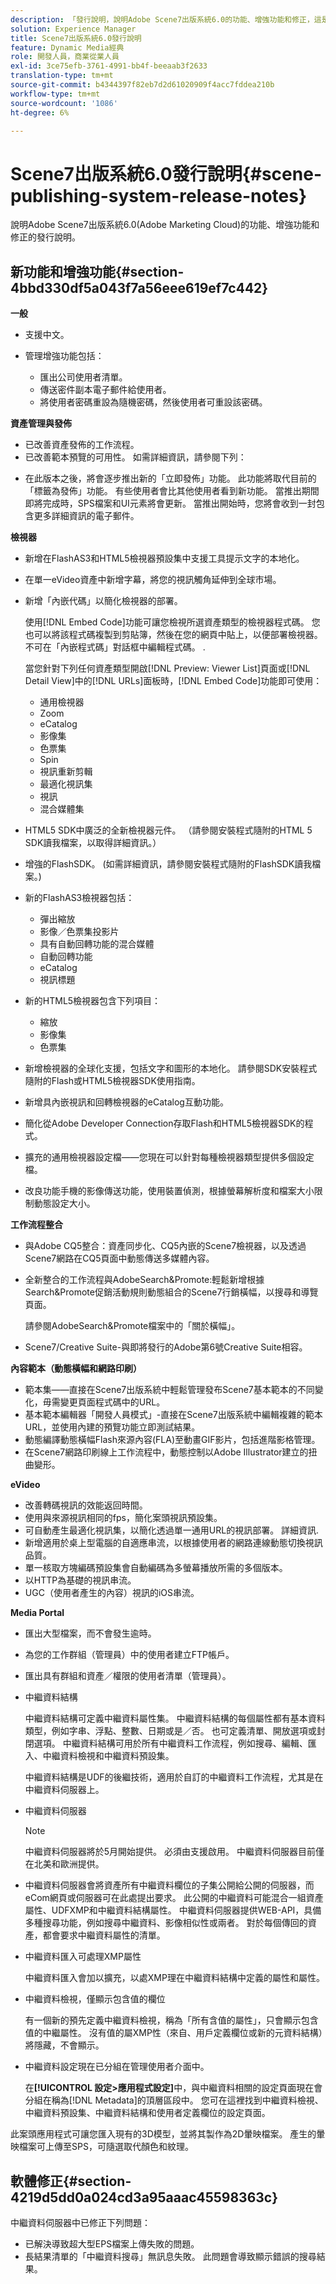 ```yaml
---
description: 「發行說明，說明Adobe Scene7出版系統6.0的功能、增強功能和修正，這是Adobe Marketing CloudAdobe Experience Manager解決方案的一部分。」
solution: Experience Manager
title: Scene7出版系統6.0發行說明
feature: Dynamic Media經典
role: 開發人員，商業從業人員
exl-id: 3ce75efb-3761-4991-bb4f-beeaab3f2633
translation-type: tm+mt
source-git-commit: b4344397f82eb7d2d61020909f4acc7fddea210b
workflow-type: tm+mt
source-wordcount: '1086'
ht-degree: 6%

---
```


# Scene7出版系統6.0發行說明{#scene-publishing-system-release-notes}

說明Adobe Scene7出版系統6.0(Adobe Marketing Cloud)的功能、增強功能和修正的發行說明。

## 新功能和增強功能{#section-4bbd330df5a043f7a56eee619ef7c442}

**一般**

* 支援中文。
* 管理增強功能包括：

   * 匯出公司使用者清單。
   * 傳送密件副本電子郵件給使用者。
   * 將使用者密碼重設為隨機密碼，然後使用者可重設該密碼。

<!--       [More information](http://help.adobe.com/en_US/scene7/using/WS662101DF-D697-47a7-A7D8-B52FD8E94438.html). -->

**資產管理與發佈**

* 已改善資產發佈的工作流程。<!-- [More information](http://help.adobe.com/en_US/scene7/using/WS3673AD39-098B-4f08-8A24-CA51261B7366.html). -->
* 已改善範本預覽的可用性。 如需詳細資訊，請參閱下列：

<!--   [Configuring default viewers](http://help.adobe.com/en_US/scene7/using/WS98ca2e6790647c06-76b2d0e0135685cd4a8-8000.html)

  [Previewing an asset based on viewer platform type](http://help.adobe.com/en_US/scene7/using/WS98ca2e6790647c06-2ce305113564963202-7fff.html)

  [Previewing an image asset based on its image preset](http://help.adobe.com/en_US/scene7/using/WS98ca2e6790647c06-2ce305113564963202-7ffe.html) -->

* 在此版本之後，將會逐步推出新的「立即發佈」功能。 此功能將取代目前的「標籤為發佈」功能。 有些使用者會比其他使用者看到新功能。 當推出期間即將完成時，SPS檔案和UI元素將會更新。 當推出開始時，您將會收到一封包含更多詳細資訊的電子郵件。

**檢視器**

* 新增在FlashAS3和HTML5檢視器預設集中支援工具提示文字的本地化。
* 在單一eVideo資產中新增字幕，將您的視訊觸角延伸到全球市場。
* 新增「內嵌代碼」以簡化檢視器的部署。

   使用[!DNL Embed Code]功能可讓您檢視所選資產類型的檢視器程式碼。 您也可以將該程式碼複製到剪貼簿，然後在您的網頁中貼上，以便部署檢視器。不可在「內嵌程式碼」對話框中編輯程式碼。 .

   當您針對下列任何資產類型開啟[!DNL Preview: Viewer List]頁面或[!DNL Detail View]中的[!DNL URLs]面板時，[!DNL Embed Code]功能即可使用：

   * 通用檢視器
   * Zoom
   * eCatalog
   * 影像集
   * 色票集
   * Spin
   * 視訊重新剪輯
   * 最適化視訊集
   * 視訊
   * 混合媒體集

<!--   [More information](http://help.adobe.com/en_US/scene7/using/WS98ca2e6790647c06-2ce305113564963202-7fff.html) -->

* HTML5 SDK中廣泛的全新檢視器元件。 （請參閱安裝程式隨附的HTML 5 SDK讀我檔案，以取得詳細資訊。）
* 增強的FlashSDK。 (如需詳細資訊，請參閱安裝程式隨附的FlashSDK讀我檔案。)
* 新的FlashAS3檢視器包括：

   * 彈出縮放
   * 影像／色票集投影片
   * 具有自動回轉功能的混合媒體
   * 自動回轉功能
   * eCatalog
   * 視訊標題

* 新的HTML5檢視器包含下列項目：

   * 縮放
   * 影像集
   * 色票集

* 新增檢視器的全球化支援，包括文字和圖形的本地化。 請參閱SDK安裝程式隨附的Flash或HTML5檢視器SDK使用指南。
* 新增具內嵌視訊和回轉檢視器的eCatalog互動功能。
* 簡化從Adobe Developer Connection存取Flash和HTML5檢視器SDK的程式。<!-- [More information](http://help.adobe.com/en_US/scene7/using/WSd4272150f67705c11b002eec12fcba4dee6-8000.html). -->
* 擴充的通用檢視器設定檔——您現在可以針對每種檢視器類型提供多個設定檔。<!-- [More information](http://help.adobe.com/en_US/scene7/using/WS1c46793299cf21d73076df86131b02b67e8-8000.html). -->
* 改良功能手機的影像傳送功能，使用裝置偵測，根據螢幕解析度和檔案大小限制動態設定大小。<!-- [More information](http://help.adobe.com/en_US/scene7/using/WS1c46793299cf21d7-6ad692c9131d90d137a-8000.html). -->

**工作流程整合**

* 與Adobe CQ5整合：資產同步化、CQ5內嵌的Scene7檢視器，以及透過Scene7網路在CQ5頁面中動態傳送多媒體內容。
* 全新整合的工作流程與AdobeSearch&amp;Promote:輕鬆新增根據Search&amp;Promote促銷活動規則動態組合的Scene7行銷橫幅，以搜尋和導覽頁面。

   請參閱AdobeSearch&amp;Promote檔案中的「關於橫幅」。

* Scene7/Creative Suite-與即將發行的Adobe第6號Creative Suite相容。

**內容範本（動態橫幅和網路印刷）**

* 範本集——直接在Scene7出版系統中輕鬆管理發布Scene7基本範本的不同變化，毋需變更頁面程式碼中的URL。<!-- [More information](http://help.adobe.com/en_US/scene7/using/WSd968ca97bf00cf72-5eede3a113268dc80f5-8000.html).  -->
* 基本範本編輯器「開發人員模式」-直接在Scene7出版系統中編輯複雜的範本URL，並使用內建的預覽功能立即測試結果。
* 動態編譯動態橫幅Flash來源內容(FLA)至動畫GIF影片，包括進階影格管理。<!-- [More information](http://help.adobe.com/en_US/scene7/using/WSd968ca97bf00cf72-5eedd3a113268dc80f4-8000.html).  -->
* 在Scene7網路印刷線上工作流程中，動態控制以Adobe Illustrator建立的扭曲變形。<!-- [More information](http://help.adobe.com/en_US/scene7/using/WSef8d5860223939e2-d19776312a7267a200-8000.html#WSd968ca97bf00cf72-5eedd3a113268dc80f5-8000). -->

**eVideo**

* 改善轉碼視訊的效能返回時間。
* 使用與來源視訊相同的fps，簡化案頭視訊預設集。<!-- [More information](http://help.adobe.com/en_US/scene7/using/WSE86ACF2B-BD50-4c48-A1D7-9CD4405B62D0.html#WS1c46793299cf21d7-39fae9c1131ba8968f7-7fff).  -->
* 可自動產生最適化視訊集，以簡化透過單一通用URL的視訊部署。 詳細資訊. <!-- [More information](http://help.adobe.com/en_US/scene7/using/WS1c46793299cf21d7-6ad692c9131d90d137a-8000.html).  -->
* 新增適用於桌上型電腦的自適應串流，以根據使用者的網路連線動態切換視訊品質。<!-- [More information](http://help.adobe.com/en_US/scene7/using/WS1c46793299cf21d7-6ad692c9131d90d137a-8000.html).  -->
* 單一核取方塊編碼預設集會自動編碼為多螢幕播放所需的多個版本。<!-- [More information](http://help.adobe.com/en_US/scene7/using/WS1c46793299cf21d7-5abae30d131ddfed85f-8000.html).  -->
* 以HTTP為基礎的視訊串流。<!-- [More information](http://help.adobe.com/en_US/scene7/using/WS98ca2e6790647c0632156edd1369e58559f-8000.html).  -->
* UGC（使用者產生的內容）視訊的iOS串流。<!-- [More information](http://help.adobe.com/en_US/scene7/using/WSe8b0455615e2dc47-2df907a712f31201b35-8000.html). -->

**Media Portal**

* 匯出大型檔案，而不會發生逾時。
* 為您的工作群組（管理員）中的使用者建立FTP帳戶。
* 匯出具有群組和資產／權限的使用者清單（管理員）。

* 中繼資料結構

   中繼資料結構可定義中繼資料屬性集。 中繼資料結構的每個屬性都有基本資料類型，例如字串、浮點、整數、日期或是／否。 也可定義清單、開放選項或封閉選項。 中繼資料結構可用於所有中繼資料工作流程，例如搜尋、編輯、匯入、中繼資料檢視和中繼資料預設集。<!-- [More information](http://help.adobe.com/en_US/scene7/using/WS259993e42159a215-1c6a66df1265272619e-7fec.html#WSd968ca97bf03cf72-5e3dd3a113268dc80f5-8000). -->

   中繼資料結構是UDF的後繼技術，適用於自訂的中繼資料工作流程，尤其是在中繼資料伺服器上。

* 中繼資料伺服器

   >[!NOTE]
   >
   >中繼資料伺服器將於5月開始提供。 必須由支援啟用。 中繼資料伺服器目前僅在北美和歐洲提供。

* 中繼資料伺服器會將資產所有中繼資料欄位的子集公開給公開的伺服器，而eCom網頁或伺服器可在此處提出要求。 此公開的中繼資料可能混合一組資產屬性、UDFXMP和中繼資料結構屬性。 中繼資料伺服器提供WEB-API，具備多種搜尋功能，例如搜尋中繼資料、影像相似性或兩者。 對於每個傳回的資產，都會要求中繼資料屬性的清單。<!-- [More information](http://help.adobe.com/en_US/scene7/using/WS1ffbb36e209a6fc9-44279087131d3ad5622-8000.html). -->
* 中繼資料匯入可處理XMP屬性

   中繼資料匯入會加以擴充，以處XMP理在中繼資料結構中定義的屬性和屬性。
* 中繼資料檢視，僅顯示包含值的欄位

   有一個新的預先定義中繼資料檢視，稱為「所有含值的屬性」，只會顯示包含值的中繼屬性。 沒有值的屬XMP性（來自、用戶定義欄位或新的元資料結構）將隱藏，不會顯示。
* 中繼資料設定現在已分組在管理使用者介面中。

   在&#x200B;**[!UICONTROL 設定>應用程式設定]**&#x200B;中，與中繼資料相關的設定頁面現在會分組在稱為[!DNL Metadata]的頂層區段中。 您可在這裡找到中繼資料檢視、中繼資料預設集、中繼資料結構和使用者定義欄位的設定頁面。

此案頭應用程式可讓您匯入現有的3D模型，並將其製作為2D暈映檔案。 產生的暈映檔案可上傳至SPS，可隨選取代顏色和紋理。

## 軟體修正{#section-4219d5dd0a024cd3a95aaac45598363c}

中繼資料伺服器中已修正下列問題：

* 已解決導致超大型EPS檔案上傳失敗的問題。
* 長結果清單的「中繼資料搜尋」無訊息失敗。 此問題會導致顯示錯誤的搜尋結果。
